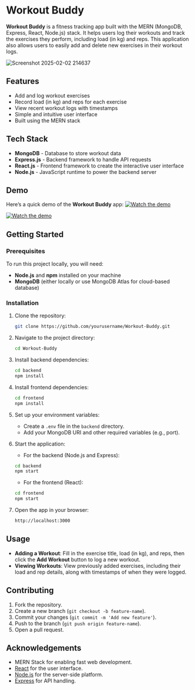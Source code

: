# Workout Buddy

**Workout Buddy** is a fitness tracking app built with the MERN (MongoDB, Express, React, Node.js) stack. It helps users log their workouts and track the exercises they perform, including load (in kg) and reps. This application also allows users to easily add and delete new exercises in their workout logs.

![Screenshot 2025-02-02 214637](https://github.com/user-attachments/assets/7efbc5fc-fbe7-420f-a70c-5e9a8370800b)

## Features
- Add and log workout exercises
- Record load (in kg) and reps for each exercise
- View recent workout logs with timestamps
- Simple and intuitive user interface
- Built using the MERN stack

## Tech Stack
- **MongoDB** - Database to store workout data
- **Express.js** - Backend framework to handle API requests
- **React.js** - Frontend framework to create the interactive user interface
- **Node.js** - JavaScript runtime to power the backend server

## Demo

Here’s a quick demo of the **Workout Buddy** app:
[![Watch the demo](https://github.com/user-attachments/assets/4155ed2a-6c32-44e7-b775-7f2fafb288b5)](https://vimeo.com/1052780587/c2f50fa479)

[![Watch the demo](https://i.vimeocdn.com/video/1052780587/c2f50fa479.jpg)](https://vimeo.com/1052780587/c2f50fa479)

## Getting Started

### Prerequisites
To run this project locally, you will need:
- **Node.js** and **npm** installed on your machine
- **MongoDB** (either locally or use MongoDB Atlas for cloud-based database)

### Installation

1. Clone the repository:

    ```bash
    git clone https://github.com/yourusername/Workout-Buddy.git
    ```

2. Navigate to the project directory:

    ```bash
    cd Workout-Buddy
    ```

3. Install backend dependencies:

    ```bash
    cd backend
    npm install
    ```

4. Install frontend dependencies:

    ```bash
    cd frontend
    npm install
    ```

5. Set up your environment variables:
   - Create a `.env` file in the `backend` directory.
   - Add your MongoDB URI and other required variables (e.g., port).

6. Start the application:
    - For the backend (Node.js and Express):

    ```bash
    cd backend
    npm start
    ```

    - For the frontend (React):

    ```bash
    cd frontend
    npm start
    ```

7. Open the app in your browser:

    ```bash
    http://localhost:3000
    ```

## Usage

- **Adding a Workout**: Fill in the exercise title, load (in kg), and reps, then click the **Add Workout** button to log a new workout.
- **Viewing Workouts**: View previously added exercises, including their load and rep details, along with timestamps of when they were logged.

## Contributing

1. Fork the repository.
2. Create a new branch (`git checkout -b feature-name`).
3. Commit your changes (`git commit -m 'Add new feature'`).
4. Push to the branch (`git push origin feature-name`).
5. Open a pull request.

## Acknowledgements

- MERN Stack for enabling fast web development.
- [React](https://reactjs.org/) for the user interface.
- [Node.js](https://nodejs.org/en/) for the server-side platform.
- [Express](https://expressjs.com/) for API handling.
